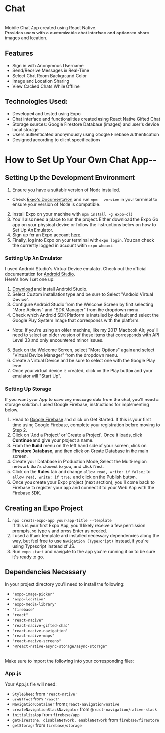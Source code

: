 # Chat
<br>
Mobile Chat App created using React Native.<br>
Provides users with a customizable chat interface and options to share images and location.
<br>

## Features 
* Sign in with Anonymous Username<br>
* Send/Receive Messages in Real-Time<br>
* Select Chat Room Background Color<br>
* Image and Location Sharing<br>
* View Cached Chats While Offline<br>

## Technologies Used:
* Developed and tested using Expo<br>
* Chat interface and functionalities created using React Native Gifted Chat<br>
* Storage sources: Google Firestore Database (images) and user's device local storage<br>
* Users authenticated anonymously using Google Firebase authentication<br>
* Designed according to client specifications<br>


# How to Set Up Your Own Chat App--

## Setting Up the Development Environment
1. Ensure you have a suitable version of Node installed. <br>
* Check [Expo's Documentation](https://docs.expo.dev/) and run ```npm --version``` in your terminal to ensure your version of Node is compatible. <br>
2. Install Expo on your machine with ```npm install -g expo-cli``` <br>
3. You'll also need a place to run the project.  Either download the Expo Go app on your physical device or follow the instructions below on how to Set Up An Emulator.<br>
4. Sign up for an Expo account [here](https://expo.dev/signup).<br>
5. Finally, log into Expo on your terminal with ```expo login```.  You can check the currently logged in account witih ```expo whoami```.<br>

### Setting Up An Emulator
I used Android Studio's Virtual Device emulator. Check out the official documentation for [Android Studio](https://developer.android.com/studio/run/emulator-acceleration). <br>
Here's how I set one up:
1. [Download](https://developer.android.com/studio) and install Android Studio.
2. Select Custom installation type and be sure to Select "Android Virtual Device".
3. Configure Android Studio from the Welcome Screen by first selecting "More Actions" and "SDK Manager" from the dropdown menu.
4. Check which Android SDK Platform is installed by default and select the Google Play System Image that corresponds with the platform.<br>
* Note: If you're using an older machine, like my 2017 Macbook Air, you'll need to select an older version of these items that corresponds with API Level 33 and only encountered minor issues.
5. Back on the Welcome Screen, select "More Options" again and select "Virtual Device Manager" from the dropdown menu.
6. Create a Virtual Device and be sure to select one with the Google Play Icon.
7. Once your virtual device is created, click on the Play button and your emulator will "Start Up".

### Setting Up Storage
If you want your App to save any message data from the chat, you'll need a storage solution.  I used Google Firebase, instructions for implementing below.
1. Head to [Google Firebase](https://firebase.google.com/) and click on Get Started.  If this is your first time using Google Firebase, complete your registration before moving to Step 2.
2. Click on 'Add a Project' or 'Create a Project'.  Once it loads, click **Continue** and give your project a name.
3. From the **Build** menu on the left hand side of your screen, click on **Firestore Database**, and then click on Create Database in the main screen.
4. Create your Database in Production Mode, Select the Multi-region network that's closest to you, and click Next.
5. Click on the **Rules** tab and change ```allow read, write: if false;``` to ```allow read, write: if true;``` and click on the Publish button.
6. Once you create your Expo project (next section), you'll come back to Firebase to register your app and connect it to your Web App with the Firebase SDK.

## Creating an Expo Project
1. ```npx create-expo-app your-app-title --template```<br>
If this is your first Expo App, you'll likely receive a few permission prompts, so type ```y``` and press Enter as needed.<br>
2. I used a ```Blank``` template and installed necessary dependencies along the way, but feel free to use ```Navigation (Typescript)``` instead, if you're using Typescript instead of JS. <br>
3. Run ```expo start``` and navigate to the app you're running it on to be sure it's ready to go.

## Dependencies Necessary
In your project directory you'll need to install the following:<br>
* ```"expo-image-picker"```
* ```"expo-location"```
* ```"expo-media-library"```
* ```"firebase"```
* ```"react"```
* ```"react-native"```
* ```"react-native-gifted-chat"```
* ```"react-native-navigation"```
* ```"react-native-maps"```
* ```"react-native-screens"```
* ```"@react-native-async-storage/async-storage"```<br>
<br>
Make sure to import the following into your corresponding files:

### App.js
Your App.js file will need:
* ```StyleSheet``` from ```'react-native'```
* ```useEffect``` from ```'react'```
* ```NavigationContainer``` from ```@react-navigation/native```
* ```createNavigationStackNavigator``` from ```@react-navigation/native-stack```
* ```initializeApp``` from ```firebase/app```
* ```getFirestone, disableNetwork, enableNetwork``` from ```firebase/firestore```
* ```getStorage``` from ```firebase/storage```


